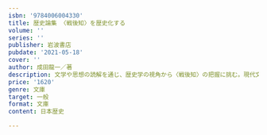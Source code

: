 ```yaml
---
isbn: '9784006004330'
title: 歴史論集 〈戦後知〉を歴史化する
volume: ''
series: ''
publisher: 岩波書店
pubdate: '2021-05-18'
cover: ''
author: 成田龍一／著
description: 文学や思想の読解を通じ、歴史学の視角から〈戦後知〉の把握に挑む。現代文庫オリジナル版。解説=戸邉秀明。
price: '1620'
genre: 文庫
target: 一般
format: 文庫
content: 日本歴史

---
```

